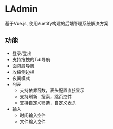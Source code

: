# LAdmin
基于Vue.js, 使用Vuetify构建的后端管理系统解决方案
## 功能
- 登录/登出
- 支持拖拽的Tab导航
- 面包屑导航
- 收缩侧边栏
- 夜间模式
- 列表
   - 支持依靠函数，表头配置直接显示
   - 支持刷新，搜索，跳页控件
   - 支持自定义筛选，自定义表头
- 输入
   - 时间输入控件
   - 文件输入控件
